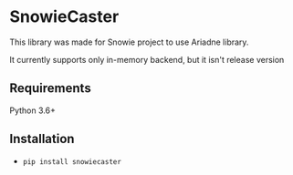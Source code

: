 # SnowieCaster
This library was made for Snowie project to use Ariadne library.

It currently supports only in-memory backend, but it isn't release version

## Requirements
Python 3.6+
## Installation
* `pip install snowiecaster`
